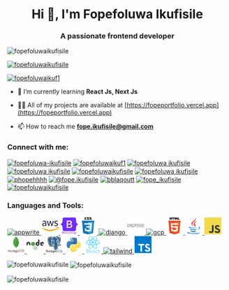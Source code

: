 <h1 align="center">Hi 👋, I'm Fopefoluwa Ikufisile</h1>
<h3 align="center">A passionate frontend developer</h3>

<p align="left"> <img src="https://komarev.com/ghpvc/?username=fopefoluwaikufisile&label=Profile%20views&color=0e75b6&style=flat" alt="fopefoluwaikufisile" /> </p>

<p align="left"> <a href="https://github.com/ryo-ma/github-profile-trophy"><img src="https://github-profile-trophy.vercel.app/?username=fopefoluwaikufisile" alt="fopefoluwaikufisile" /></a> </p>

<p align="left"> <a href="https://twitter.com/fopefoluwaikuf1" target="blank"><img src="https://img.shields.io/twitter/follow/fopefoluwaikuf1?logo=twitter&style=for-the-badge" alt="fopefoluwaikuf1" /></a> </p>

- 🌱 I’m currently learning **React Js, Next Js**

- 👨‍💻 All of my projects are available at [https://fopeportfolio.vercel.app](https://fopeportfolio.vercel.app)

- 📫 How to reach me **fope.ikufisile@gmail.com**

<h3 align="left">Connect with me:</h3>
<p align="left">
<a href="https://codepen.io/fopefoluwa-ikufisile" target="blank"><img align="center" src="https://raw.githubusercontent.com/rahuldkjain/github-profile-readme-generator/master/src/images/icons/Social/codepen.svg" alt="fopefoluwa-ikufisile" height="30" width="40" /></a>
<a href="https://twitter.com/fopefoluwaikuf1" target="blank"><img align="center" src="https://raw.githubusercontent.com/rahuldkjain/github-profile-readme-generator/master/src/images/icons/Social/twitter.svg" alt="fopefoluwaikuf1" height="30" width="40" /></a>
<a href="https://www.linkedin.com/in/fopefoluwa-ikufisile-0a5881296?utm_source=share&utm_campaign=share_via&utm_content=profile&utm_medium=ios_app" target="blank"><img align="center" src="https://raw.githubusercontent.com/rahuldkjain/github-profile-readme-generator/master/src/images/icons/Social/linked-in-alt.svg" alt="fopefoluwa ikufisile" height="30" width="40" /></a>
<a href="https://stackoverflow.com/users/23758050/fopefoluwa-ikufisile" target="blank"><img align="center" src="https://raw.githubusercontent.com/rahuldkjain/github-profile-readme-generator/master/src/images/icons/Social/stack-overflow.svg" alt="fopefoluwa ikufisile" height="30" width="40" /></a>
<a href="https://codesandbox.com/fopefoluwaikufisile" target="blank"><img align="center" src="https://raw.githubusercontent.com/rahuldkjain/github-profile-readme-generator/master/src/images/icons/Social/codesandbox.svg" alt="fopefoluwaikufisile" height="30" width="40" /></a>
<a href="https://www.facebook.com/share/18ux2Rq9eC/?mibextid=wwXIfr" target="blank"><img align="center" src="https://raw.githubusercontent.com/rahuldkjain/github-profile-readme-generator/master/src/images/icons/Social/facebook.svg" alt="fopefoluwa ikufisile" height="30" width="40" /></a>
<a href="https://instagram.com/phopehhhh" target="blank"><img align="center" src="https://raw.githubusercontent.com/rahuldkjain/github-profile-readme-generator/master/src/images/icons/Social/instagram.svg" alt="phopehhhh" height="30" width="40" /></a>
<a href="https://medium.com/@fope.ikufisile" target="blank"><img align="center" src="https://raw.githubusercontent.com/rahuldkjain/github-profile-readme-generator/master/src/images/icons/Social/medium.svg" alt="@fope.ikufisile" height="30" width="40" /></a>
<a href="https://www.youtube.com/c/bblaqoutt" target="blank"><img align="center" src="https://raw.githubusercontent.com/rahuldkjain/github-profile-readme-generator/master/src/images/icons/Social/youtube.svg" alt="bblaqoutt" height="30" width="40" /></a>
<a href="https://www.hackerrank.com/fope_ikufisile" target="blank"><img align="center" src="https://raw.githubusercontent.com/rahuldkjain/github-profile-readme-generator/master/src/images/icons/Social/hackerrank.svg" alt="fope_ikufisile" height="30" width="40" /></a>
<a href="https://www.leetcode.com/fopefoluwaikufisile" target="blank"><img align="center" src="https://raw.githubusercontent.com/rahuldkjain/github-profile-readme-generator/master/src/images/icons/Social/leet-code.svg" alt="fopefoluwaikufisile" height="30" width="40" /></a>
</p>

<h3 align="left">Languages and Tools:</h3>
<p align="left"> <a href="https://appwrite.io" target="_blank" rel="noreferrer"> <img src="https://www.vectorlogo.zone/logos/appwriteio/appwriteio-icon.svg" alt="appwrite" width="40" height="40"/> </a> <a href="https://aws.amazon.com" target="_blank" rel="noreferrer"> <img src="https://raw.githubusercontent.com/devicons/devicon/master/icons/amazonwebservices/amazonwebservices-original-wordmark.svg" alt="aws" width="40" height="40"/> </a> <a href="https://getbootstrap.com" target="_blank" rel="noreferrer"> <img src="https://raw.githubusercontent.com/devicons/devicon/master/icons/bootstrap/bootstrap-plain-wordmark.svg" alt="bootstrap" width="40" height="40"/> </a> <a href="https://www.w3schools.com/css/" target="_blank" rel="noreferrer"> <img src="https://raw.githubusercontent.com/devicons/devicon/master/icons/css3/css3-original-wordmark.svg" alt="css3" width="40" height="40"/> </a> <a href="https://www.djangoproject.com/" target="_blank" rel="noreferrer"> <img src="https://cdn.worldvectorlogo.com/logos/django.svg" alt="django" width="40" height="40"/> </a> <a href="https://expressjs.com" target="_blank" rel="noreferrer"> <img src="https://raw.githubusercontent.com/devicons/devicon/master/icons/express/express-original-wordmark.svg" alt="express" width="40" height="40"/> </a> <a href="https://cloud.google.com" target="_blank" rel="noreferrer"> <img src="https://www.vectorlogo.zone/logos/google_cloud/google_cloud-icon.svg" alt="gcp" width="40" height="40"/> </a> <a href="https://www.w3.org/html/" target="_blank" rel="noreferrer"> <img src="https://raw.githubusercontent.com/devicons/devicon/master/icons/html5/html5-original-wordmark.svg" alt="html5" width="40" height="40"/> </a> <a href="https://www.java.com" target="_blank" rel="noreferrer"> <img src="https://raw.githubusercontent.com/devicons/devicon/master/icons/java/java-original.svg" alt="java" width="40" height="40"/> </a> <a href="https://developer.mozilla.org/en-US/docs/Web/JavaScript" target="_blank" rel="noreferrer"> <img src="https://raw.githubusercontent.com/devicons/devicon/master/icons/javascript/javascript-original.svg" alt="javascript" width="40" height="40"/> </a> <a href="https://www.mongodb.com/" target="_blank" rel="noreferrer"> <img src="https://raw.githubusercontent.com/devicons/devicon/master/icons/mongodb/mongodb-original-wordmark.svg" alt="mongodb" width="40" height="40"/> </a> <a href="https://nodejs.org" target="_blank" rel="noreferrer"> <img src="https://raw.githubusercontent.com/devicons/devicon/master/icons/nodejs/nodejs-original-wordmark.svg" alt="nodejs" width="40" height="40"/> </a> <a href="https://www.postgresql.org" target="_blank" rel="noreferrer"> <img src="https://raw.githubusercontent.com/devicons/devicon/master/icons/postgresql/postgresql-original-wordmark.svg" alt="postgresql" width="40" height="40"/> </a> <a href="https://www.python.org" target="_blank" rel="noreferrer"> <img src="https://raw.githubusercontent.com/devicons/devicon/master/icons/python/python-original.svg" alt="python" width="40" height="40"/> </a> <a href="https://reactjs.org/" target="_blank" rel="noreferrer"> <img src="https://raw.githubusercontent.com/devicons/devicon/master/icons/react/react-original-wordmark.svg" alt="react" width="40" height="40"/> </a> <a href="https://tailwindcss.com/" target="_blank" rel="noreferrer"> <img src="https://www.vectorlogo.zone/logos/tailwindcss/tailwindcss-icon.svg" alt="tailwind" width="40" height="40"/> </a> <a href="https://www.typescriptlang.org/" target="_blank" rel="noreferrer"> <img src="https://raw.githubusercontent.com/devicons/devicon/master/icons/typescript/typescript-original.svg" alt="typescript" width="40" height="40"/> </a> </p>

<p><img align="left" src="https://github-readme-stats.vercel.app/api/top-langs?username=fopefoluwaikufisile&show_icons=true&locale=en&layout=compact" alt="fopefoluwaikufisile" /></p>

<p>&nbsp;<img align="center" src="https://github-readme-stats.vercel.app/api?username=fopefoluwaikufisile&show_icons=true&locale=en" alt="fopefoluwaikufisile" /></p>

<p><img align="center" src="https://github-readme-streak-stats.herokuapp.com/?user=fopefoluwaikufisile&" alt="fopefoluwaikufisile" /></p>
